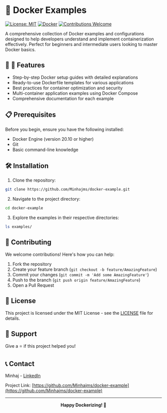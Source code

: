 # 🐋 Docker Examples

[![License: MIT](https://img.shields.io/badge/License-MIT-yellow.svg)](https://opensource.org/licenses/MIT)
[![Docker](https://img.shields.io/badge/docker-%230db7ed.svg?style=flat&logo=docker&logoColor=white)](https://www.docker.com/)
[![Contributions Welcome](https://img.shields.io/badge/contributions-welcome-brightgreen.svg?style=flat)](CONTRIBUTING.md)

A comprehensive collection of Docker examples and configurations designed to help developers understand and implement containerization effectively. Perfect for beginners and intermediate users looking to master Docker basics.


## 🔗 🚀 Features

- Step-by-step Docker setup guides with detailed explanations
- Ready-to-use Dockerfile templates for various applications
- Best practices for container optimization and security
- Multi-container application examples using Docker Compose
- Comprehensive documentation for each example

## 📋 Prerequisites

Before you begin, ensure you have the following installed:
- Docker Engine (version 20.10 or higher)
- Git
- Basic command-line knowledge

## 🛠️ Installation

1. Clone the repository:
```bash
git clone https://github.com/Minhajms/docker-example.git
```

2. Navigate to the project directory:
```bash
cd docker-example
```

3. Explore the examples in their respective directories:
```bash
ls examples/
```

## 🤝 Contributing

We welcome contributions! Here's how you can help:

1. Fork the repository
2. Create your feature branch (`git checkout -b feature/AmazingFeature`)
3. Commit your changes (`git commit -m 'Add some AmazingFeature'`)
4. Push to the branch (`git push origin feature/AmazingFeature`)
5. Open a Pull Request

## 📄 License

This project is licensed under the MIT License - see the [LICENSE](LICENSE) file for details.

## 🌟 Support

Give a ⭐️ if this project helped you!

## 📞 Contact

Minhaj - [LinkedIn](https://www.linkedin.com/in/minhajms)

Project Link: [https://github.com/Minhajms/docker-example](https://github.com/Minhajms/docker-example)

---

<div align="center">
  <strong>Happy Dockerizing! 🐋</strong>
</div>
